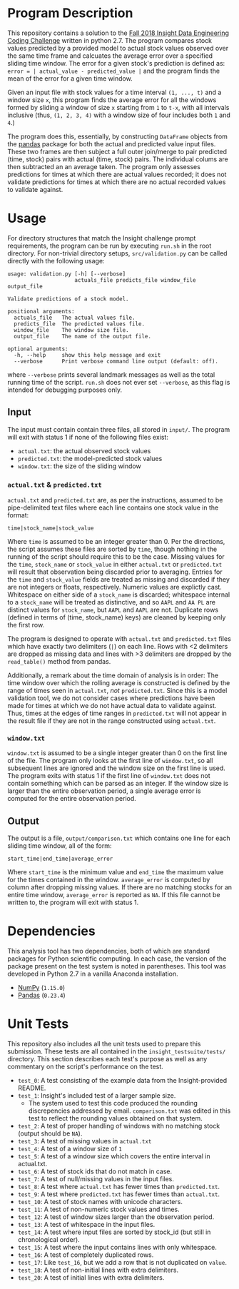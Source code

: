 # Program Description

This repository contains a solution to the [Fall 2018 Insight Data Engineering Coding Challenge](https://github.com/InsightDataScience/prediction-validation) written in python 2.7. The program compares stock values predicted by a provided model to actual stock values observed over the same time frame and calcuates the average error over a specified sliding time window. The error for a given stock's prediction is defined as: `error = | actual_value - predicted_value |` and the program finds the mean of the error for a given time window.

Given an input file with stock values for a time interval `(1, ..., t)` and a window size `x`, this program finds the average error for all the windows formed by sliding a window of size `x` starting from `1` to `t-x`, with all intervals inclusive (thus, `(1, 2, 3, 4)` with a window size of four includes both `1` and `4`.)

The program does this, essentially, by constructing `DataFrame` objects from the [pandas](https://pandas.pydata.org/) package for both the actual and predicted value input files. These two frames are then subject a full outer join/merge to pair predicted (time, stock) pairs with actual (time, stock) pairs. The individual colums are then subtracted an an average taken. The program only assesses predictions for times at which there are actual values recorded; it does not validate predictions for times at which there are no actual recorded values to validate against.

# Usage

For directory structures that match the Insight challenge prompt requirements, the program can be run by executing `run.sh` in the root directory. For non-trivial directory setups, `src/validation.py` can be called directly with the following usage:

```
usage: validation.py [-h] [--verbose]
                     actuals_file predicts_file window_file output_file

Validate predictions of a stock model.

positional arguments:
  actuals_file   The actual values file.
  predicts_file  The predicted values file.
  window_file    The window size file.
  output_file    The name of the output file.

optional arguments:
  -h, --help     show this help message and exit
  --verbose      Print verbose command line output (default: off).
```

where `--verbose` prints several landmark messages as well as the total running time of the script. `run.sh` does not ever set `--verbose`, as this flag is intended for debugging purposes only.

## Input

The input must contain contain three files, all stored in `input/`. The program will exit with status 1 if none of the following files exist:

* `actual.txt`: the actual observed stock values
* `predicted.txt`: the model-predicted stock values
* `window.txt`: the size of the sliding window

### `actual.txt` & `predicted.txt`

`actual.txt` and `predicted.txt` are, as per the instructions, assumed to be pipe-delimited text files where each line contains one stock value in the format:

```
time|stock_name|stock_value
```

Where `time` is assumed to be an integer greater than 0. Per the directions, the script assumes these files are sorted by `time`, though nothing in the running of the script should require this to be the case. Missing values for the `time`, `stock_name` or `stock_value` in either `actual.txt` or `predicted.txt` will result that observation being discarded prior to averaging. Entries for the `time` and `stock_value` fields are treated as missing and discarded if they are not integers or floats, respectively. Numeric values are explictly cast. Whitespace on either side of a `stock_name` is discarded; whitespace internal to a `stock_name` will be treated as distinctive, and so `AAPL` and `AA PL` are distinct values for `stock_name`, but `AAPL` and ` AAPL ` are not. Duplicate rows (defined in terms of (time, stock_name) keys) are cleaned by keeping only the first row. 

The program is designed to operate with `actual.txt` and `predicted.txt` files which have exactly two delimiters (`|`) on each line. Rows with <2 delimiters are dropped as missing data and lines with >3 delimiters are dropped by the `read_table()` method from pandas.

Additionally, a remark about the time domain of analysis is in order: The time window over which the rolling average is constructed is defined by the range of times seen in `actual.txt`, *not* `predicted.txt`. Since this is a model validation tool, we do not consider cases where predictions have been made for times at which we do not have actual data to validate against. Thus, times at the edges of time ranges in `predicted.txt` will not appear in the result file if they are not in the range constructed using `actual.txt`.

### `window.txt`

`window.txt` is assumed to be a single integer greater than 0 on the first line of the file. The program only looks at the first line of `window.txt`, so all subsequent lines are ignored and the window size on the first line is used. The program exits with status 1 if the first line of `window.txt` does not contain something which can be parsed as an integer. If the window size is larger than the entire observation period, a single average error is computed for the entire observation period.

## Output

The output is a file, `output/comparison.txt` which contains one line for each sliding time window, all of the form:

```
start_time|end_time|average_error
```


Where `start_time` is the minimum value and `end_time` the maximum value for the times contained in the window. `average_error` is computed by column after dropping missing values. If there are no matching stocks for an entire time window, `average_error` is reported as `NA`. If this file cannot be written to, the program will exit with status 1.

# Dependencies

This analysis tool has two dependencies, both of which are standard packages for Python scientific computing. In each case, the version of the package present on the test system is noted in parentheses. This tool was developed in Python 2.7 in a vanilla Anaconda installation.

* [NumPy](http://www.numpy.org/) (`1.15.0`)
* [Pandas](https://pandas.pydata.org/) (`0.23.4`)

# Unit Tests

This repository also includes all the unit tests used to prepare this submission. These tests are all contained in the `insight_testsuite/tests/` directory. This section describes each test's purpose as well as any commentary on the script's performance on the test.

* `test_0`: A test consisting of the example data from the Insight-provided README.
* `test_1`: Insight's included test of a larger sample size.
    * The system used to test this code produced the rounding discrepencies addressed by email. `comparison.txt` was edited in this test to reflect the rounding values obtained on that system.
* `test_2`: A test of proper handling of windows with no matching stock (output should be `NA`).
* `test_3`: A test of missing values in `actual.txt`
* `test_4`: A test of a window size of `1`
* `test_5`: A test of a window size which covers the entire interval in actual.txt.
* `test_6`: A test of stock ids that do not match in case.
* `test_7`: A test of null/missing values in the input files.
* `test_8`: A test where `actual.txt` has fewer times than `predicted.txt`.
* `test_9`: A test where `predicted.txt` has fewer times than `actual.txt`. 
* `test_10`: A test of stock names with unicode characters.
* `test_11`: A test of non-numeric stock values and times.
* `test_12`: A test of window sizes larger than the observation period.
* `test_13`: A test of whitespace in the input files.
* `test_14`: A test where input files are sorted by stock_id (but still in chronological order).
* `test_15`: A test where the input contains lines with only whitespace.
* `test_16`: A test of completely duplicated rows.
* `test_17`: Like `test_16`, but we add a row that is not duplicated on `value`.
* `test_18`: A test of non-initial lines with extra delimiters.
* `test_20`: A test of initial lines with extra delimiters.
